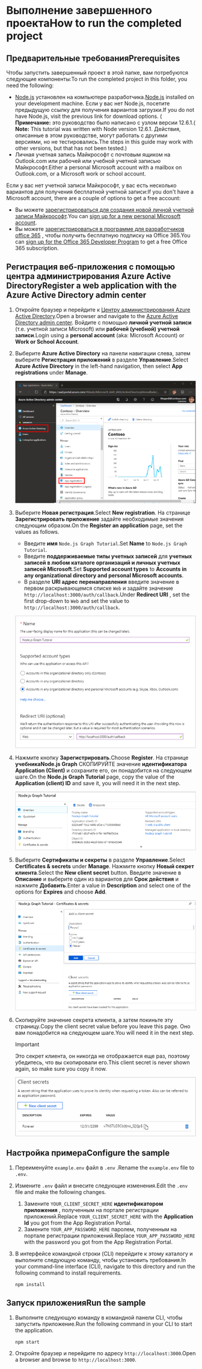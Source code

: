# <a name="how-to-run-the-completed-project"></a><span data-ttu-id="b0ac8-101">Выполнение завершенного проекта</span><span class="sxs-lookup"><span data-stu-id="b0ac8-101">How to run the completed project</span></span>

## <a name="prerequisites"></a><span data-ttu-id="b0ac8-102">Предварительные требования</span><span class="sxs-lookup"><span data-stu-id="b0ac8-102">Prerequisites</span></span>

<span data-ttu-id="b0ac8-103">Чтобы запустить завершенный проект в этой папке, вам потребуются следующие компоненты:</span><span class="sxs-lookup"><span data-stu-id="b0ac8-103">To run the completed project in this folder, you need the following:</span></span>

- <span data-ttu-id="b0ac8-104">[Node.js](https://nodejs.org) установлен на компьютере разработчика.</span><span class="sxs-lookup"><span data-stu-id="b0ac8-104">[Node.js](https://nodejs.org) installed on your development machine.</span></span> <span data-ttu-id="b0ac8-105">Если у вас нет Node.js, посетите предыдущую ссылку для получения вариантов загрузки.</span><span class="sxs-lookup"><span data-stu-id="b0ac8-105">If you do not have Node.js, visit the previous link for download options.</span></span> <span data-ttu-id="b0ac8-106">( **Примечание:** это руководство было написано с узлом версии 12.6.1.</span><span class="sxs-lookup"><span data-stu-id="b0ac8-106">( **Note:** This tutorial was written with Node version 12.6.1.</span></span> <span data-ttu-id="b0ac8-107">Действия, описанные в этом руководстве, могут работать с другими версиями, но не тестировались.</span><span class="sxs-lookup"><span data-stu-id="b0ac8-107">The steps in this guide may work with other versions, but that has not been tested.)</span></span>
- <span data-ttu-id="b0ac8-108">Личная учетная запись Майкрософт с почтовым ящиком на Outlook.com или рабочей или учебной учетной записью Майкрософт.</span><span class="sxs-lookup"><span data-stu-id="b0ac8-108">Either a personal Microsoft account with a mailbox on Outlook.com, or a Microsoft work or school account.</span></span>

<span data-ttu-id="b0ac8-109">Если у вас нет учетной записи Майкрософт, у вас есть несколько вариантов для получения бесплатной учетной записи:</span><span class="sxs-lookup"><span data-stu-id="b0ac8-109">If you don't have a Microsoft account, there are a couple of options to get a free account:</span></span>

- <span data-ttu-id="b0ac8-110">Вы можете [зарегистрироваться для создания новой личной учетной записи Майкрософт](https://signup.live.com/signup?wa=wsignin1.0&rpsnv=12&ct=1454618383&rver=6.4.6456.0&wp=MBI_SSL_SHARED&wreply=https://mail.live.com/default.aspx&id=64855&cbcxt=mai&bk=1454618383&uiflavor=web&uaid=b213a65b4fdc484382b6622b3ecaa547&mkt=E-US&lc=1033&lic=1).</span><span class="sxs-lookup"><span data-stu-id="b0ac8-110">You can [sign up for a new personal Microsoft account](https://signup.live.com/signup?wa=wsignin1.0&rpsnv=12&ct=1454618383&rver=6.4.6456.0&wp=MBI_SSL_SHARED&wreply=https://mail.live.com/default.aspx&id=64855&cbcxt=mai&bk=1454618383&uiflavor=web&uaid=b213a65b4fdc484382b6622b3ecaa547&mkt=E-US&lc=1033&lic=1).</span></span>
- <span data-ttu-id="b0ac8-111">Вы можете [зарегистрироваться в программе для разработчиков office 365](https://developer.microsoft.com/office/dev-program) , чтобы получить бесплатную подписку на Office 365.</span><span class="sxs-lookup"><span data-stu-id="b0ac8-111">You can [sign up for the Office 365 Developer Program](https://developer.microsoft.com/office/dev-program) to get a free Office 365 subscription.</span></span>

## <a name="register-a-web-application-with-the-azure-active-directory-admin-center"></a><span data-ttu-id="b0ac8-112">Регистрация веб-приложения с помощью центра администрирования Azure Active Directory</span><span class="sxs-lookup"><span data-stu-id="b0ac8-112">Register a web application with the Azure Active Directory admin center</span></span>

1. <span data-ttu-id="b0ac8-113">Откройте браузер и перейдите к [Центру администрирования Azure Active Directory](https://aad.portal.azure.com).</span><span class="sxs-lookup"><span data-stu-id="b0ac8-113">Open a browser and navigate to the [Azure Active Directory admin center](https://aad.portal.azure.com).</span></span> <span data-ttu-id="b0ac8-114">Войдите с помощью **личной учетной записи** (т.е. учетной записи Microsoft) или **рабочей (учебной) учетной записи**.</span><span class="sxs-lookup"><span data-stu-id="b0ac8-114">Login using a **personal account** (aka: Microsoft Account) or **Work or School Account**.</span></span>

1. <span data-ttu-id="b0ac8-115">Выберите **Azure Active Directory** на панели навигации слева, затем выберите **Регистрация приложений** в разделе **Управление**.</span><span class="sxs-lookup"><span data-stu-id="b0ac8-115">Select **Azure Active Directory** in the left-hand navigation, then select **App registrations** under **Manage**.</span></span>

    ![<span data-ttu-id="b0ac8-116">Снимок экрана с регистрациями приложений</span><span class="sxs-lookup"><span data-stu-id="b0ac8-116">A screenshot of the App registrations</span></span> ](/tutorial/images/aad-portal-app-registrations.png)

1. <span data-ttu-id="b0ac8-117">Выберите **Новая регистрация**.</span><span class="sxs-lookup"><span data-stu-id="b0ac8-117">Select **New registration**.</span></span> <span data-ttu-id="b0ac8-118">На странице **Зарегистрировать приложение** задайте необходимые значения следующим образом.</span><span class="sxs-lookup"><span data-stu-id="b0ac8-118">On the **Register an application** page, set the values as follows.</span></span>

    - <span data-ttu-id="b0ac8-119">Введите **имя** `Node.js Graph Tutorial`.</span><span class="sxs-lookup"><span data-stu-id="b0ac8-119">Set **Name** to `Node.js Graph Tutorial`.</span></span>
    - <span data-ttu-id="b0ac8-120">Введите **поддерживаемые типы учетных записей** для **учетных записей в любом каталоге организаций и личных учетных записей Microsoft**.</span><span class="sxs-lookup"><span data-stu-id="b0ac8-120">Set **Supported account types** to **Accounts in any organizational directory and personal Microsoft accounts**.</span></span>
    - <span data-ttu-id="b0ac8-121">В разделе **URI адрес перенаправления** введите значение в первом раскрывающемся списке `Web` и задайте значение `http://localhost:3000/auth/callback`.</span><span class="sxs-lookup"><span data-stu-id="b0ac8-121">Under **Redirect URI** , set the first drop-down to `Web` and set the value to `http://localhost:3000/auth/callback`.</span></span>

    ![Снимок страницы "регистрация приложения"](/tutorial/images/aad-register-an-app.png)

1. <span data-ttu-id="b0ac8-123">Нажмите кнопку **Зарегистрировать**.</span><span class="sxs-lookup"><span data-stu-id="b0ac8-123">Choose **Register**.</span></span> <span data-ttu-id="b0ac8-124">На странице **учебникаNode.js Graph** СКОПИРУЙТЕ значение **идентификатора Application (Client)** и сохраните его, он понадобится на следующем шаге.</span><span class="sxs-lookup"><span data-stu-id="b0ac8-124">On the **Node.js Graph Tutorial** page, copy the value of the **Application (client) ID** and save it, you will need it in the next step.</span></span>

    ![Снимок экрана с ИДЕНТИФИКАТОРом приложения для новой регистрации приложения](/tutorial/images/aad-application-id.png)

1. <span data-ttu-id="b0ac8-126">Выберите **Сертификаты и секреты** в разделе **Управление**.</span><span class="sxs-lookup"><span data-stu-id="b0ac8-126">Select **Certificates & secrets** under **Manage**.</span></span> <span data-ttu-id="b0ac8-127">Нажмите кнопку **Новый секрет клиента**.</span><span class="sxs-lookup"><span data-stu-id="b0ac8-127">Select the **New client secret** button.</span></span> <span data-ttu-id="b0ac8-128">Введите значение в **Описание** и выберите один из вариантов для **Срок действия** и нажмите **Добавить**.</span><span class="sxs-lookup"><span data-stu-id="b0ac8-128">Enter a value in **Description** and select one of the options for **Expires** and choose **Add**.</span></span>

    ![Снимок экрана: диалоговое окно добавления секрета клиента](/tutorial/images/aad-new-client-secret.png)

1. <span data-ttu-id="b0ac8-130">Скопируйте значение секрета клиента, а затем покиньте эту страницу.</span><span class="sxs-lookup"><span data-stu-id="b0ac8-130">Copy the client secret value before you leave this page.</span></span> <span data-ttu-id="b0ac8-131">Оно вам понадобится на следующем шаге.</span><span class="sxs-lookup"><span data-stu-id="b0ac8-131">You will need it in the next step.</span></span>

    > [!IMPORTANT]
    > <span data-ttu-id="b0ac8-132">Это секрет клиента, он никогда не отображается еще раз, поэтому убедитесь, что вы скопировали его.</span><span class="sxs-lookup"><span data-stu-id="b0ac8-132">This client secret is never shown again, so make sure you copy it now.</span></span>

    ![Снимок экрана с недавно добавленным секретом клиента](/tutorial/images/aad-copy-client-secret.png)

## <a name="configure-the-sample"></a><span data-ttu-id="b0ac8-134">Настройка примера</span><span class="sxs-lookup"><span data-stu-id="b0ac8-134">Configure the sample</span></span>

1. <span data-ttu-id="b0ac8-135">Переименуйте `example.env` файл в `.env` .</span><span class="sxs-lookup"><span data-stu-id="b0ac8-135">Rename the `example.env` file to `.env`.</span></span>
1. <span data-ttu-id="b0ac8-136">Измените `.env` файл и внесите следующие изменения.</span><span class="sxs-lookup"><span data-stu-id="b0ac8-136">Edit the `.env` file and make the following changes.</span></span>
    1. <span data-ttu-id="b0ac8-137">Замените `YOUR_CLIENT_SECRET_HERE` **идентификатором приложения** , полученным на портале регистрации приложений.</span><span class="sxs-lookup"><span data-stu-id="b0ac8-137">Replace `YOUR_CLIENT_SECRET_HERE` with the **Application Id** you got from the App Registration Portal.</span></span>
    1. <span data-ttu-id="b0ac8-138">Замените `YOUR_APP_PASSWORD_HERE` паролем, полученным на портале регистрации приложений.</span><span class="sxs-lookup"><span data-stu-id="b0ac8-138">Replace `YOUR_APP_PASSWORD_HERE` with the password you got from the App Registration Portal.</span></span>
1. <span data-ttu-id="b0ac8-139">В интерфейсе командной строки (CLI) перейдите к этому каталогу и выполните следующую команду, чтобы установить требования.</span><span class="sxs-lookup"><span data-stu-id="b0ac8-139">In your command-line interface (CLI), navigate to this directory and run the following command to install requirements.</span></span>

    ```Shell
    npm install
    ```

## <a name="run-the-sample"></a><span data-ttu-id="b0ac8-140">Запуск приложения</span><span class="sxs-lookup"><span data-stu-id="b0ac8-140">Run the sample</span></span>

1. <span data-ttu-id="b0ac8-141">Выполните следующую команду в командной панели CLI, чтобы запустить приложение.</span><span class="sxs-lookup"><span data-stu-id="b0ac8-141">Run the following command in your CLI to start the application.</span></span>

    ```Shell
    npm start
    ```

1. <span data-ttu-id="b0ac8-142">Откройте браузер и перейдите по адресу `http://localhost:3000`.</span><span class="sxs-lookup"><span data-stu-id="b0ac8-142">Open a browser and browse to `http://localhost:3000`.</span></span>
